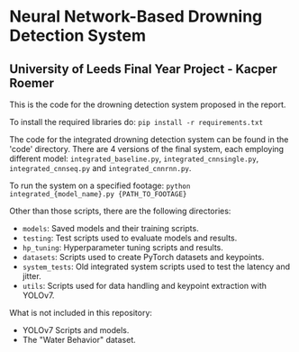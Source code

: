 # Neural Network-Based Drowning Detection System
## University of Leeds Final Year Project - Kacper Roemer
This is the code for the drowning detection system proposed in the report.

To install the required libraries do:
`pip install -r requirements.txt`

The code for the integrated drowning detection system can be found in the 'code' directory. There are 4 versions of the final system, each employing different model:
`integrated_baseline.py`,
`integrated_cnnsingle.py`,
`integrated_cnnseq.py` and
`integrated_cnnrnn.py`.

To run the system on a specified footage: `python integrated_{model_name}.py {PATH_TO_FOOTAGE}`

Other than those scripts, there are the following directories:
* `models`: Saved models and their training scripts.
* `testing`: Test scripts used to evaluate models and results.
* `hp_tuning`: Hyperparameter tuning scripts and results.
* `datasets`: Scripts used to create PyTorch datasets and keypoints.
* `system_tests`: Old integrated system scripts used to test the latency and jitter.
* `utils`: Scripts used for data handling and keypoint extraction with YOLOv7.

What is not included in this repository:
* YOLOv7 Scripts and models.
* The "Water Behavior" dataset.
